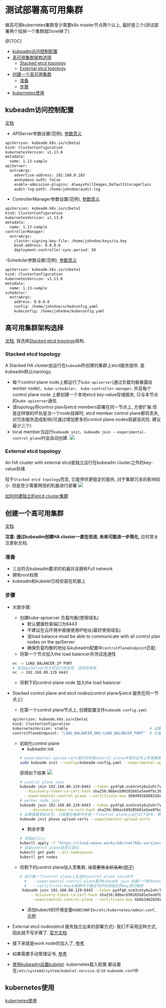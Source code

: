# 测试部署高可用集群
做高可用kubernetes集群至少需要k8s master节点两个以上, 最好是三个(测试部署两个挂掉一个集群就Done掉了)

@[TOC]
- [kubeadm访问控制配置](#kubeadm访问控制配置)
- [高可用集群架构选择](#高可用集群架构选择)
    - [Stacked etcd topology](#Stacked-etcd-topology)
    - [External etcd topology](#External-etcd-topology)
- [创建一个高可用集群](#创建一个高可用集群)
    - [准备](#准备)
    - [步骤](#步骤)
- [kubernetes使用](#kubernetes使用)

## kubeadm访问控制配置
[文档](https://kubernetes.io/docs/setup/independent/control-plane-flags/)

- APIServer参数设置(范例), [参数意义](https://kubernetes.io/docs/reference/command-line-tools-reference/kube-apiserver/)
```bash
apiVersion: kubeadm.k8s.io/v1beta1
kind: ClusterConfiguration
kubernetesVersion: v1.13.0
metadata:
  name: 1.13-sample
apiServer:
  extraArgs:
    advertise-address: 192.168.0.103
    anonymous-auth: false
    enable-admission-plugins: AlwaysPullImages,DefaultStorageClass
    audit-log-path: /home/johndoe/audit.log
```
- ControllerManager参数设置(范例), [参数意义](https://kubernetes.io/docs/reference/command-line-tools-reference/kube-controller-manager/)
```bash
apiVersion: kubeadm.k8s.io/v1beta1
kind: ClusterConfiguration
kubernetesVersion: v1.13.0
metadata:
  name: 1.13-sample
controllerManager:
  extraArgs:
    cluster-signing-key-file: /home/johndoe/keys/ca.key
    bind-address: 0.0.0.0
    deployment-controller-sync-period: 50
```
-Scheduler参数设置(范例), [参数意义](https://kubernetes.io/docs/reference/command-line-tools-reference/kube-scheduler/)
```bash
apiVersion: kubeadm.k8s.io/v1beta1
kind: ClusterConfiguration
kubernetesVersion: v1.13.0
metadata:
  name: 1.13-sample
scheduler:
  extraArgs:
    address: 0.0.0.0
    config: /home/johndoe/schedconfig.yaml
    kubeconfig: /home/johndoe/kubeconfig.yaml
```


## 高可用集群架构选择
[文档](https://kubernetes.io/docs/setup/independent/ha-topology/), 
我选择[Stacked etcd topology](#Stacked-etcd-topology)结构.

### Stacked etcd topology

A Stacked HA cluster由运行在`kubeadm`所创建的集群上etcd服务提供. 是kubeadm默认topology.
- 每个control plane node上都运行了`kube-apiserver`(通过负载均衡暴露给worker node)、`kube-scheduler`、
`kube-controller-manager`. 并且每个control plane node 上都创建一个本地etcd key-value存储服务, 只与本节点
的`kube-apiserver`通信.
- 该topology将control plan与etcd members部署在同一节点上, 方便扩展.但是这样做的坏处是当一个node挂掉时, etcd member
control plane都将丢失, 对冗余服务造成影响(可通过增加更多的control plane nodes规避该风险. 建议最少三个)
- local member当运行`kubeadm init`、`kubeadm join --experimental-control-plane`时会自动创建.
![](../../doc/picture/kubernetes/etcd%20with%20kubeadm%20cluster.png)

### External etcd topology

An HA cluster with external etcd是独立运行在kubeadm cluster之外的key-value存储.

较于`Stacked etcd topology`而言, 它能停供更稳定的服务, 对于集群冗余的影响较小. 但是至少需要两倍的机器进行部署
![](../../doc/picture/kubernetes/etcd%20cluster.png)

[如何创建独立的etcd cluster集群](https://kubernetes.io/docs/setup/independent/setup-ha-etcd-with-kubeadm/)


## 创建一个高可用集群
[文档](https://kubernetes.io/docs/setup/independent/high-availability/)

**注意: 通过kubeadm创建HA cluster一直在改进, 未来可能进一步简化**, 应时常关注更新文档.

### 准备
- 三台符合kubeadm要求的机器并且拥有Full network
- 拥有root权限
- kubeadm和kubelet已经安装在机器上

### 步骤
- 大致步骤:
    - 创建kube-apiserver 负载均衡(使用域名)
        - 默认健康检查端口为6443
        - 不建议在云环境中直接使用IP地址(最好使用域名)
        - 该load balance must be able to communicate with all control plan nodes on the apiServer
        - 确保负载均衡的地址与kubeadm配置中`controlPlaneEndpoint`匹配.
    - 将第一个节点加入the load balancer并测试连通性
    ```bash
    nc -v LOAD_BALANCER_IP PORT
    # 启动apiServer后才可运行该选项, 否则会失败
    nc -v 192.168.80.129 6443
    ```
    - 将剩下的control plane node 加入the load balancer
    
- Stacked control plane and etcd nodes(control plane与etcd 服务在同一节点上)
    - 在第一个control plane节点上, 创建配置文件`kubeadm-config.yaml`
    ```bash
    apiVersion: kubeadm.k8s.io/v1beta1
    kind: ClusterConfiguration
    kubernetesVersion: stable                                     # 设置使用的kubernetes版本, 这里使用v1.14.0
    controlPlaneEndpoint: "LOAD_BALANCER_DNS:LOAD_BALANCER_PORT"  # 负载均衡的地址(域名)和端口, 这里使用"192.168.80.129:6443
    ```
    - 初始化control plane
        - kubeadm init
        ```bash
        # experimental-upload-cert表示将所有control plane共享的证书上传至集群
        sudo kubeadm init --config=kubeadm-config.yaml --experimental-upload-certs
        ```
        获得如下结果
        ![](../../doc/picture/kubernetes/kubeadm%20init%20cluster%20master.png)
        ```bash
        # control plane join
        kubeadm join 192.168.80.129:6443 --token py4fq8.ocm3cety6u2uhr7v \
          --discovery-token-ca-cert-hash sha256:88becb99285b01e5ee0fbc39197f6946512c010afb010df89c22204a77ef24ca \
          --experimental-control-plane --certificate-key d5049926888228af9a2c747c071f16216f7b77e7daf0bb0059d242b2dcb67efd
        # worker node join
        kubeadm join 192.168.80.129:6443 --token py4fq8.ocm3cety6u2uhr7v \
            --discovery-token-ca-cert-hash sha256:88becb99285b01e5ee0fbc39197f6946512c010afb010df89c22204a77ef24ca
        # 如果需要更新证书, 只需要在集群中任意一个control plane上运行以下命令. 默认两小时过期
        kubeadm init phase upload-certs --experimental-upload-certs
        ```
        - 剩余步骤
        ```bash
        # 添加policy
        kubectl apply -f "https://cloud.weave.works/k8s/net?k8s-version=$(kubectl version | base64 | tr -d '\n')"
        # 验证control plane是否已启动
        kubectl get pods --all-namespaces
        kubectl get nodes
        ```
    - 将剩下的control plane加入至集群, ~~注意更改主机名称~~([例子](single%20deploy.md#其它注意的事项))
        ```bash
        # 执行第一个control plane上生成的control plane join命令
          #   --experimental-control-plane要求kubeadm join 创建一个新的control plane
          #   --certificate-key从集群中下载证书并利用指定的key进行解密
         kubeadm join 192.168.80.129:6443 --token py4fq8.ocm3cety6u2uhr7v \
             --discovery-token-ca-cert-hash sha256:88becb99285b01e5ee0fbc39197f6946512c010afb010df89c22204a77ef24ca \
             --experimental-control-plane --certificate-key 6b6b3402020a861e9a10e74c4afc1ff8dba5b73a711d864cabe6537c096c3d92
        ```
        - 添加kubectl的环境变量`KUBECONFIG=/etc/kubernetes/admin.conf`, [示例](single%20deploy.md#step-2)
- External etcd nodes(etcd 服务独立出来的部署方式): 我们不采用这种方式, 因此就不写步骤了. 
[官方文档](https://kubernetes.io/docs/setup/independent/high-availability/#external-etcd-nodes)
- 接下来就是work node的加入了, [参考](single%20deploy.md#init-worker-node)
- 如果需要手动管理证书, [参考](https://kubernetes.io/docs/setup/independent/high-availability/#manual-certs)
- [使用kubeadm设置kubelet](https://kubernetes.io/docs/setup/independent/kubelet-integration/): kubernetes载入配置
都设置在`/etc/systemd/system/kubelet.service.d/10-kubeadm.conf`中

## kubernetes使用

[kubernetes使用](https://kubernetes.io/docs/concepts/workloads/controllers/statefulset/)
